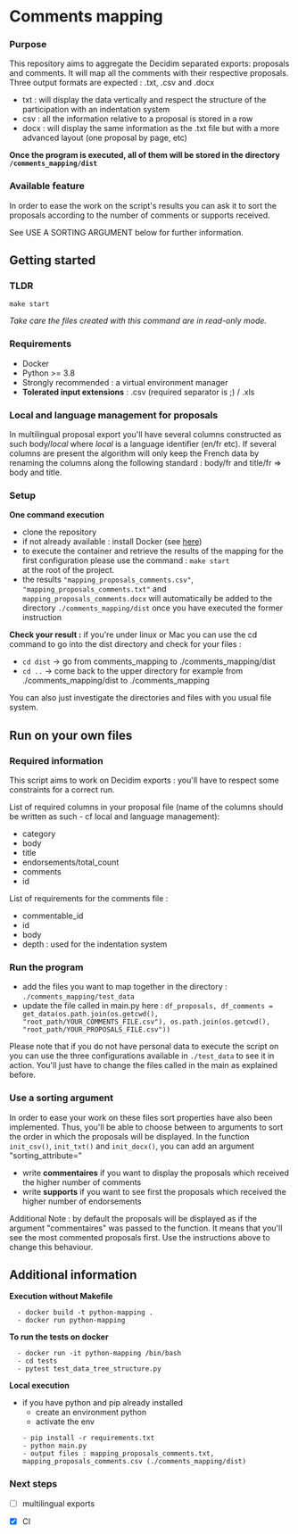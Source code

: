 # Comments mapping
### Purpose
This repository aims to aggregate the Decidim separated exports: proposals and comments. 
It will map all the comments with their respective proposals. 
Three output formats are expected : .txt, .csv and .docx
- txt : will display the data vertically and respect the structure of the participation with an indentation system
- csv : all the information relative to a proposal is stored in a row
- docx : will display the same information as the .txt file but with a more advanced layout (one proposal by page, etc) 

**Once the program is executed, all of them will be stored in the directory ```/comments_mapping/dist```**

### Available feature 
In order to ease the work on the script's results you can ask it 
to sort the proposals according to the number of comments or supports received.

See USE A SORTING ARGUMENT below for further information.
## Getting started

### TLDR

```
make start
```
*Take care the files created with this command are in read-only mode.* 
### Requirements 
- Docker
- Python >= 3.8
- Strongly recommended : a virtual environment manager
- **Tolerated input extensions** : .csv (required separator is ;) / .xls

### Local and language management for proposals
In multilingual proposal export you'll have several columns constructed as such body/*local* where *local* is a language identifier (en/fr etc). 
If several columns are present the algorithm will only keep the French data by renaming the columns along the following standard : body/fr and title/fr 
=> body and title.

### Setup 
**One command execution** 
- clone the repository 
- if not already available : install Docker (see [here](https://docs.docker.com/get-docker/))
- to execute the container and retrieve the results of the mapping for the first configuration please use the command : ```make start```  
  at the root of the project.
- the results ```"mapping_proposals_comments.csv"```, ```"mapping_proposals_comments.txt"``` and ```mapping_proposals_comments.docx``` will automatically be added to the directory 
 ```./comments_mapping/dist```  once you have executed the former instruction
  
  
**Check your result :**
  if you're under linux or Mac you can use the cd command to go into the dist directory and check for your files :
- ```cd dist``` -> go from comments_mapping to ./comments_mapping/dist
- ```cd ..``` -> come back to the upper directory for example from ./comments_mapping/dist to ./comments_mapping


You can also just investigate the directories and files with you usual file system.
  
## Run on your own files
### Required information

This script aims to work on Decidim exports : you'll have to respect some constraints for a correct run.

List of required columns in your proposal file (name of the columns should be written as such - cf local and language management): 
- category 
- body
- title
- endorsements/total_count
- comments
- id

List of requirements for the comments file : 

- commentable_id 
- id 
- body
- depth : used for the indentation system 
  
### Run the program
- add the files you want to map together in the directory : ```./comments_mapping/test_data ```
- update the file called in main.py here : ```df_proposals, df_comments = get_data(os.path.join(os.getcwd(),
                                                      "root_path/YOUR_COMMENTS_FILE.csv"),
                                         os.path.join(os.getcwd(),
                                                      "root_path/YOUR_PROPOSALS_FILE.csv"))```
  
Please note that if you do not have personal data to execute the script on you can use the three configurations available in 
```./test_data``` to see it in action. 
You'll just have to change the files called in the main as explained before.

### Use a sorting argument

In order to ease your work on these files sort properties have also been implemented. 
Thus, you'll be able to choose between to arguments to sort the order in which the proposals will be displayed. 
In the function ```init_csv()```, ```init_txt()``` and ```init_docx()```, you can add an argument "sorting_attribute="
- write **commentaires** if you want to display the proposals which received the higher number of comments 
- write **supports** if you want to see first the proposals which received the higher number of endorsements

Additional Note : by default the proposals will be displayed as if the argument "commentaires" was passed to the function.
It means that you'll see the most commented proposals first. Use the instructions above to change this behaviour. 


## Additional information 
**Execution without Makefile**
  ```
    - docker build -t python-mapping .
    - docker run python-mapping
  ```
  **To run the tests on docker**
  ```
    - docker run -it python-mapping /bin/bash 
    - cd tests
    - pytest test_data_tree_structure.py
  ```
**Local execution**
- if you have python and pip already installed 
    - create an environment python
    - activate the env
    ```
    - pip install -r requirements.txt
    - python main.py
    - output files : mapping_proposals_comments.txt, mapping_proposals_comments.csv (./comments_mapping/dist)
    ```
    

    
### Next steps 
- [ ] multilingual exports  
- [x] CI


